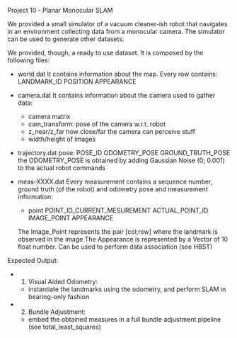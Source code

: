 Project 10 - Planar Monocular SLAM

We provided a small simulator of a vacuum cleaner-ish robot that navigates in an environment
collecting data from a monocular camera. The simulator can be used to generate other datasets.

We provided, though, a ready to use dataset. It is composed by the following files:

- world.dat
  It contains information about the map.
  Every row contains:
   LANDMARK_ID POSITION APPEARANCE

- camera.dat
  It contains information about the camera used to gather data:
  - camera matrix
  - cam_transform: pose of the camera w.r.t. robot
  - z_near/z_far how close/far the camera can perceive stuff
  - width/height of images

- trajectory.dat
  pose: POSE_ID ODOMETRY_POSE GROUND_TRUTH_POSE
  the ODOMETRY_POSE is obtained by adding Gaussian Noise (0; 0.001) to the actual robot commands

- meas-XXXX.dat
  Every measurement contains a sequence number, ground truth (of the robot) and odometry pose and measurement information:
  - point POINT_ID_CURRENT_MESUREMENT ACTUAL_POINT_ID IMAGE_POINT APPEARANCE

  The Image_Point represents the pair [col;row] where the landmark is observed in the image
  The Appearance is represented by a Vector of 10 float number. Can be used to perform data association (see HBST)

Expected Output:
 - 1. Visual Aided Odometry:
   - instantiate the landmarks using the odometry, and perform SLAM in bearing-only fashion
 - 2. Bundle Adjustment:
   - embed the obtained measures in a full bundle adjustment pipeline (see total_least_squares)
